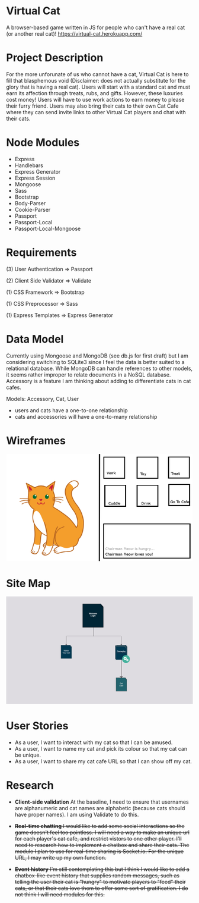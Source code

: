 # Virtual Cat
A browser-based game written in JS for people who can't have a real cat (or another real cat)! https://virtual-cat.herokuapp.com/

# Project Description

For the more unforunate of us who cannot have a cat, Virtual Cat is here to fill that blasphemous void (Disclaimer: does not actually substitute for the glory that is having a real cat). Users will start with a standard cat and must earn its affection through treats, rubs, and gifts. However, these luxuries cost money! Users will have to use work actions to earn money to please their furry friend. Users may also bring their cats to their own Cat Cafe where they can send invite links to other Virtual Cat players and chat with their cats.

# Node Modules
* Express
* Handlebars
* Express Generator
* Express Session
* Mongoose
* Sass
* Bootstrap
* Body-Parser
* Cookie-Parser
* Passport
* Passport-Local
* Passport-Local-Mongoose

# Requirements
(3) User Authentication   => Passport

(2) Client Side Validator => Validate

(1) CSS Framework         => Bootstrap

(1) CSS Preprocessor      => Sass

(1) Express Templates     => Express Generator

# Data Model

Currently using Mongoose and MongoDB (see db.js for first draft) but I am considering switching to SQLite3 since I feel the data is better suited to a relational database. While MongoDB can handle references to other models, it seems rather improper to relate documents in a NoSQL database. Accessory is a feature I am thinking about adding to differentiate cats in cat cafes.

Models: Accessory, Cat, User
* users and cats have a one-to-one relationship
* cats and accessories will have a one-to-many relationship

# Wireframes
![wireframe](/documentation/wireframe.png)

# Site Map
![sitemap](/documentation/sitemap.png)

# User Stories
* As a user, I want to interact with my cat so that I can be amused.
* As a user, I want to name my cat and pick its colour so that my cat can be unique.
* As a user, I want to share my cat cafe URL so that I can show off my cat.

# Research
* **Client-side validation** At the baseline, I need to ensure that usernames are alphanumeric and cat names are alphabetic (because cats should have proper names). I am using Validate to do this.

* ~~**Real-time chatting** I would like to add some social interactions so the game doesn't feel too pointless. I will need a way to make an unique url for each player's cat cafe, and restrict vistors to one other player. I'll need to research how to implement a chatbox and share their cats. The module I plan to use for real-time sharing is Socket.io. For the unique URL, I may write up my own function.~~

* ~~**Event history** I'm still contemplating this but I think I would like to add a chatbox-like event history that supplies random messages, such as telling the user their cat is "hungry" to motivate players to "feed" their cats, or that their cats love them to offer some sort of gratification. I do not think I will need modules for this.~~